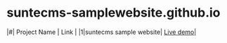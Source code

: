 # suntecms-samplewebsite.github.io

|#| Project Name | Link |
|1|suntecms sample website| [Live demo](https://1inbillion.github.io/suntecms-samplewebsite.github.io/)|
